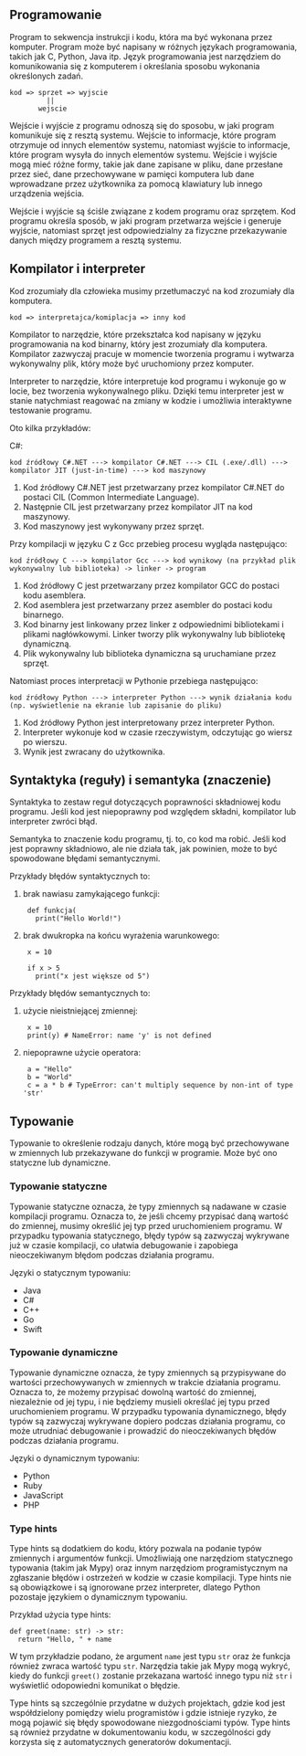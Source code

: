 ## Programowanie

Program to sekwencja instrukcji i kodu, która ma być wykonana przez komputer. Program może być napisany w różnych językach programowania, takich jak C, Python, Java itp. Język programowania jest narzędziem do komunikowania się z komputerem i określania sposobu wykonania określonych zadań.

    kod => sprzet => wyjscie
             ||
           wejscie
           
Wejście i wyjście z programu odnoszą się do sposobu, w jaki program komunikuje się z resztą systemu. Wejście to informacje, które program otrzymuje od innych elementów systemu, natomiast wyjście to informacje, które program wysyła do innych elementów systemu. Wejście i wyjście mogą mieć różne formy, takie jak dane zapisane w pliku, dane przesłane przez sieć, dane przechowywane w pamięci komputera lub dane wprowadzane przez użytkownika za pomocą klawiatury lub innego urządzenia wejścia.

Wejście i wyjście są ściśle związane z kodem programu oraz sprzętem. Kod programu określa sposób, w jaki program przetwarza wejście i generuje wyjście, natomiast sprzęt jest odpowiedzialny za fizyczne przekazywanie danych między programem a resztą systemu. 

## Kompilator i interpreter

Kod zrozumiały dla człowieka musimy przetłumaczyć na kod zrozumiały dla komputera.

    kod => interpretajca/komiplacja => inny kod

Kompilator to narzędzie, które przekształca kod napisany w języku programowania na kod binarny, który jest zrozumiały dla komputera. Kompilator zazwyczaj pracuje w momencie tworzenia programu i wytwarza wykonywalny plik, który może być uruchomiony przez komputer.

Interpreter to narzędzie, które interpretuje kod programu i wykonuje go w locie, bez tworzenia wykonywalnego pliku. Dzięki temu interpreter jest w stanie natychmiast reagować na zmiany w kodzie i umożliwia interaktywne testowanie programu.

Oto kilka przykładów:

C#:

    kod źródłowy C#.NET ---> kompilator C#.NET ---> CIL (.exe/.dll) ---> kompilator JIT (just-in-time) ---> kod maszynowy

1. Kod źródłowy C#.NET jest przetwarzany przez kompilator C#.NET do postaci CIL (Common Intermediate Language).
1. Następnie CIL jest przetwarzany przez kompilator JIT na kod maszynowy.
1. Kod maszynowy jest wykonywany przez sprzęt.

Przy kompilacji w języku C z Gcc przebieg procesu wygląda następująco:

    kod źródłowy C ---> kompilator Gcc ---> kod wynikowy (na przykład plik wykonywalny lub biblioteka) -> linker -> program

1. Kod źródłowy C jest przetwarzany przez kompilator GCC do postaci kodu asemblera.
1. Kod asemblera jest przetwarzany przez asembler do postaci kodu binarnego.
1. Kod binarny jest linkowany przez linker z odpowiednimi bibliotekami i plikami nagłówkowymi. Linker tworzy plik wykonywalny lub bibliotekę dynamiczną.
1. Plik wykonywalny lub biblioteka dynamiczna są uruchamiane przez sprzęt.

Natomiast proces interpretacji w Pythonie przebiega następująco:

    kod źródłowy Python ---> interpreter Python ---> wynik działania kodu (np. wyświetlenie na ekranie lub zapisanie do pliku)

1. Kod źródłowy Python jest interpretowany przez interpreter Python.
1. Interpreter wykonuje kod w czasie rzeczywistym, odczytując go wiersz po wierszu.
1. Wynik jest zwracany do użytkownika.

## Syntaktyka (reguły) i semantyka (znaczenie)

Syntaktyka to zestaw reguł dotyczących poprawności składniowej kodu programu. Jeśli kod jest niepoprawny pod względem składni, kompilator lub interpreter zwróci błąd.

Semantyka to znaczenie kodu programu, tj. to, co kod ma robić. Jeśli kod jest poprawny składniowo, ale nie działa tak, jak powinien, może to być spowodowane błędami semantycznymi.

Przykłady błędów syntaktycznych to:

1. brak nawiasu zamykającego funkcji:

        def funkcja(
          print("Hello World!")

2. brak dwukropka na końcu wyrażenia warunkowego:

        x = 10

        if x > 5
          print("x jest większe od 5")

Przykłady błędów semantycznych to:

1. użycie nieistniejącej zmiennej:

        x = 10
        print(y) # NameError: name 'y' is not defined


2. niepoprawne użycie operatora:

        a = "Hello"
        b = "World"
        c = a * b # TypeError: can't multiply sequence by non-int of type 'str'

## Typowanie

Typowanie to określenie rodzaju danych, które mogą być przechowywane w zmiennych lub przekazywane do funkcji w programie. Może być ono statyczne lub dynamiczne.

### Typowanie statyczne

Typowanie statyczne oznacza, że typy zmiennych są nadawane w czasie kompilacji programu. Oznacza to, że jeśli chcemy przypisać daną wartość do zmiennej, musimy określić jej typ przed uruchomieniem programu. W przypadku typowania statycznego, błędy typów są zazwyczaj wykrywane już w czasie kompilacji, co ułatwia debugowanie i zapobiega nieoczekiwanym błędom podczas działania programu.

Języki o statycznym typowaniu:

* Java
* C#
* C++
* Go
* Swift
    
### Typowanie dynamiczne

Typowanie dynamiczne oznacza, że typy zmiennych są przypisywane do wartości przechowywanych w zmiennych w trakcie działania programu. Oznacza to, że możemy przypisać dowolną wartość do zmiennej, niezależnie od jej typu, i nie będziemy musieli określać jej typu przed uruchomieniem programu. W przypadku typowania dynamicznego, błędy typów są zazwyczaj wykrywane dopiero podczas działania programu, co może utrudniać debugowanie i prowadzić do nieoczekiwanych błędów podczas działania programu.

Języki o dynamicznym typowaniu:

* Python
* Ruby
* JavaScript
* PHP

### Type hints 

Type hints są dodatkiem do kodu, który pozwala na podanie typów zmiennych i argumentów funkcji. Umożliwiają one narzędziom statycznego typowania (takim jak Mypy) oraz innym narzędziom programistycznym na zgłaszanie błędów i ostrzeżeń w kodzie w czasie kompilacji. Type hints nie są obowiązkowe i są ignorowane przez interpreter, dlatego Python pozostaje językiem o dynamicznym typowaniu.

Przykład użycia type hints:

    def greet(name: str) -> str:
      return "Hello, " + name

W tym przykładzie podano, że argument `name` jest typu `str` oraz że funkcja również zwraca wartość typu `str`. Narzędzia takie jak Mypy mogą wykryć, kiedy do funkcji `greet()` zostanie przekazana wartość innego typu niż `str` i wyświetlić odopowiedni komunikat o błędzie.

Type hints są szczególnie przydatne w dużych projektach, gdzie kod jest współdzielony pomiędzy wielu programistów i gdzie istnieje ryzyko, że mogą pojawić się błędy spowodowane niezgodnościami typów. Type hints są również przydatne w dokumentowaniu kodu, w szczególności gdy korzysta się z automatycznych generatorów dokumentacji.
